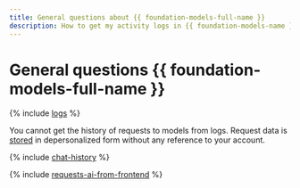 ```yaml
---
title: General questions about {{ foundation-models-full-name }}
description: How to get my activity logs in {{ foundation-models-name }}? Find the answer to this and other questions in this article.
---
```


# General questions {{ foundation-models-full-name }}

{% include [logs](../../_qa/logs.md) %}

You cannot get the history of requests to models from logs. Request data is [stored](../operations/disable-logging.md) in depersonalized form without any reference to your account.

{% include [chat-history](../../_qa/chat-history.md) %}

{% include [requests-ai-from-frontend](../../_qa/requests-ai-from-frontend.md) %}